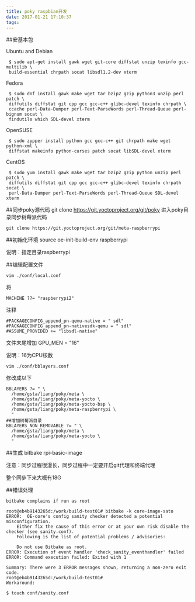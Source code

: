 ```yaml
---
title: poky raspbian开发
date: 2017-01-21 17:10:37
tags:
---
```



##安基本包

Ubuntu and Debian

     $ sudo apt-get install gawk wget git-core diffstat unzip texinfo gcc-multilib \
     build-essential chrpath socat libsdl1.2-dev xterm
                        
Fedora

     $ sudo dnf install gawk make wget tar bzip2 gzip python3 unzip perl patch \
     diffutils diffstat git cpp gcc gcc-c++ glibc-devel texinfo chrpath \
     ccache perl-Data-Dumper perl-Text-ParseWords perl-Thread-Queue perl-bignum socat \
     findutils which SDL-devel xterm
                        
OpenSUSE

     $ sudo zypper install python gcc gcc-c++ git chrpath make wget python-xml \
     diffstat makeinfo python-curses patch socat libSDL-devel xterm
                        
CentOS

     $ sudo yum install gawk make wget tar bzip2 gzip python unzip perl patch \
     diffutils diffstat git cpp gcc gcc-c++ glibc-devel texinfo chrpath socat \
     perl-Data-Dumper perl-Text-ParseWords perl-Thread-Queue SDL-devel xterm
                        

##同步poky源代码
	git clone https://git.yoctoproject.org/git/poky
进入poky目录同步树莓派代码

	git clone https://git.yoctoproject.org/git/meta-raspberrypi

##初始化环境
	source oe-init-build-env raspberrypi

说明：指定目录raspberrypi

##编辑配置文件

	vim ./conf/local.conf 

将

	MACHINE ??= "raspberrypi2"
注释

	#PACKAGECONFIG_append_pn-qemu-native = " sdl"
	#PACKAGECONFIG_append_pn-nativesdk-qemu = " sdl"
	#ASSUME_PROVIDED += "libsdl-native"

文件末尾增加
	GPU_MEN = "16"

说明：16为CPU核数

	vim ./conf/bblayers.conf
修改成以下

	BBLAYERS ?= " \
	  /home/gsta/liang/poky/meta \
	  /home/gsta/liang/poky/meta-yocto \
	  /home/gsta/liang/poky/meta-yocto-bsp \
	  /home/gsta/liang/poky/meta-raspberrypi \
	  "
	##增加树莓派目录
	BBLAYERS_NON_REMOVABLE ?= " \
	  /home/gsta/liang/poky/meta \
	  /home/gsta/liang/poky/meta-yocto \
	  "
	

##生成
	bitbake rpi-basic-image

注意：同步过程很漫长，同步过程中一定要开启git代理和终端代理

整个同步下来大概有18G


##错误处理

	bitbake complains if run as root
	
	root@eb4b9143265d:/work/build-test01# bitbake -k core-image-sato
	ERROR:  OE-core's config sanity checker detected a potential misconfiguration.
	    Either fix the cause of this error or at your own risk disable the checker (see sanity.conf).
	    Following is the list of potential problems / advisories:
	
	    Do not use Bitbake as root.
	ERROR: Execution of event handler 'check_sanity_eventhandler' failed
	ERROR: Command execution failed: Exited with 1
	
	Summary: There were 3 ERROR messages shown, returning a non-zero exit code.
	root@eb4b9143265d:/work/build-test01#
	Workaround:
	
	$ touch conf/sanity.conf